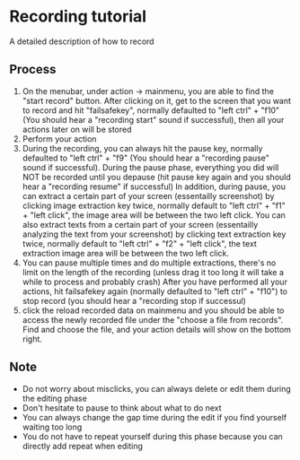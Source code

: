 # Recording tutorial
A detailed description of how to record

## Process
1. On the menubar, under action -> mainmenu, you are able to find the "start record" button. After clicking on it, get to the screen that you want to record and hit "failsafekey", normally defaulted to "left ctrl" + "f10" (You should hear a "recording start" sound if successful), then all your actions later on will be stored
2. Perform your action
3. During the recording, you can always hit the pause key, normally defaulted to "left ctrl" + "f9" (You should hear a "recording pause" sound if successful). During the pause phase, everything you did will NOT be recorded until you depause (hit pause key again and you should hear a "recording resume" if successful) In addition, during pause, you can extract a certain part of your screen (essentailly screenshot) by clicking image extraction key twice, normally default to "left ctrl" + "f1" + "left click", the image area will be between the two left click. You can also extract texts from a certain part of your screen (essentailly analyzing the text from your screenshot) by clicking text extraction key twice, normally default to "left ctrl" + "f2" + "left click", the text extraction image area will be between the two left click.
4. You can pause multiple times and do multiple extractions, there's no limit on the length of the recording (unless drag it too long it will take a while to process and probably crash)
After you have performed all your actions, hit failsafekey again (normally defaulted to "left ctrl" + "f10") to stop record (you should hear a "recording stop if successul)
5. click the reload recorded data on mainmenu and you should be able to access the newly recorded file under the "choose a file from records". Find and choose the file, and your action details will show on the bottom right.

## Note
- Do not worry about misclicks, you can always delete or edit them during the editing phase
- Don't hesitate to pause to think about what to do next
- You can always change the gap time during the edit if you find yourself waiting too long
- You do not have to repeat yourself during this phase because you can directly add repeat when editing
